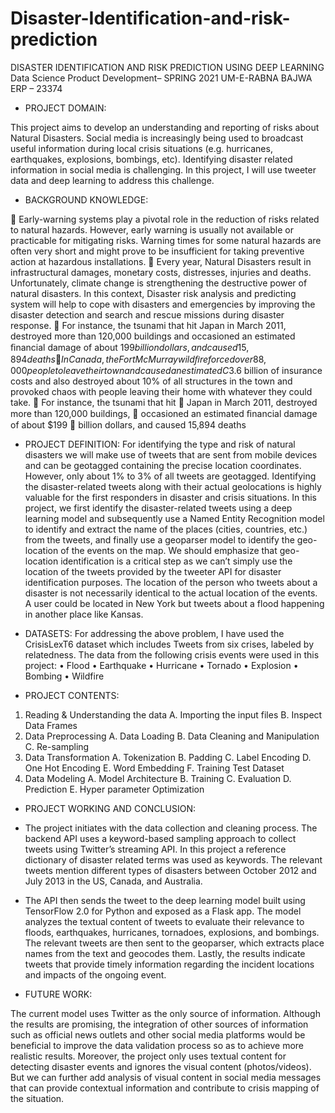 # Disaster-Identification-and-risk-prediction

DISASTER IDENTIFICATION AND RISK PREDICTION USING DEEP LEARNING
Data Science Product Development– SPRING 2021
UM-E-RABNA BAJWA
ERP – 23374

-	PROJECT DOMAIN:

This project aims to develop an understanding and reporting of risks about Natural Disasters. Social media is increasingly being used to broadcast useful information during local crisis situations (e.g. hurricanes, earthquakes, explosions, bombings, etc). Identifying disaster related information in social media is challenging. In this project, I will use tweeter data and deep learning to address this challenge.

-	BACKGROUND KNOWLEDGE:

	Early-warning systems play a pivotal role in the reduction of risks related to natural hazards. However, early warning is usually not available or practicable for mitigating risks. Warning times for some natural hazards are often very short and might prove to be insufficient for taking preventive action at hazardous installations.
	Every year, Natural Disasters result in infrastructural damages, monetary costs, distresses, injuries and deaths. Unfortunately, climate change is strengthening the destructive power of natural disasters. In this context, Disaster risk analysis and predicting system will help to cope with disasters and emergencies by improving the disaster detection and search and rescue missions during disaster response.
	For instance, the tsunami that hit Japan in March 2011, destroyed more than 120,000 buildings and occasioned an estimated ﬁnancial damage of about $199billion dollars, and caused 15,894 deaths
	In Canada, the Fort McMurray wildﬁre forced over 88,000 people to leave their town and caused an estimated C$3.6 billion of insurance costs and also destroyed about 10% of all structures in the town and provoked chaos with people leaving their home with whatever they could take.
	For instance, the tsunami that hit
	Japan in March 2011, destroyed more than 120,000 buildings,
	occasioned an estimated ﬁnancial damage of about $199
	billion dollars, and caused 15,894 deaths

-	PROJECT DEFINITION: 
For identifying the type and risk of natural disasters we will make use of tweets that are sent from mobile devices and can be geotagged containing the precise location coordinates. However, only about 1% to 3% of all tweets are geotagged. Identifying the disaster-related tweets along with their actual geolocations is highly valuable for the first responders in disaster and crisis situations. In this project, we first identify the disaster-related tweets using a deep learning model and subsequently use a Named Entity Recognition model to identify and extract the name of the places (cities, countries, etc.) from the tweets, and finally use a geoparser model to identify the geo-location of the events on the map. We should emphasize that geo-location identification is a critical step as we can’t simply use the location of the tweets provided by the tweeter API for disaster identification purposes. The location of the person who tweets about a disaster is not necessarily identical to the actual location of the events. A user could be located in New York but tweets about a flood happening in another place like Kansas.  

-	DATASETS:
For addressing the above problem, I have used the CrisisLexT6 dataset which includes Tweets from six crises, labeled by relatedness.
The data from the following crisis events were used in this project:
•	Flood
•	Earthquake
•	Hurricane
•	Tornado
•	Explosion
•	Bombing
•	Wildfire


-	PROJECT CONTENTS:
1.	Reading & Understanding the data
A.	Importing the input files
B.	Inspect Data Frames
2.	Data Preprocessing
A.	Data Loading
B.	Data Cleaning and Manipulation
C.	Re-sampling
3.	Data Transformation
A.	Tokenization
B.	Padding
C.	Label Encoding
D.	One Hot Encoding
E.	Word Embedding
F.	Training Test Dataset
4.	Data Modeling
A.	Model Architecture
B.	Training
C.	Evaluation
D.	Prediction
E.	Hyper parameter Optimization




-	PROJECT WORKING AND CONCLUSION:
-	The project initiates with the data collection and cleaning process. The backend API uses a keyword-based sampling approach to collect tweets using Twitter’s streaming API. In this project a reference dictionary of disaster related terms was used as keywords. The relevant tweets mention different types of disasters between October 2012 and July 2013 in the US, Canada, and Australia.
-	The API then sends the tweet to the deep learning model built using TensorFlow 2.0 for Python and exposed as a Flask app. The model analyzes the textual content of tweets to evaluate their relevance to floods, earthquakes, hurricanes, tornadoes, explosions, and bombings. The relevant tweets are then sent to the geoparser, which extracts place names from the text and geocodes them. Lastly, the results indicate tweets that provide timely information regarding the incident locations and impacts of the ongoing event.

-	FUTURE WORK:

The current model uses Twitter as the only source of information. Although the results are promising, the integration of other sources of information such as official news outlets and other social media platforms would be beneficial to improve the data validation process so as to achieve more realistic results. Moreover, the project only uses textual content for detecting disaster events and ignores the visual content (photos/videos). But we can further add analysis of visual content in social media messages that can provide contextual information and contribute to crisis mapping of the situation.




